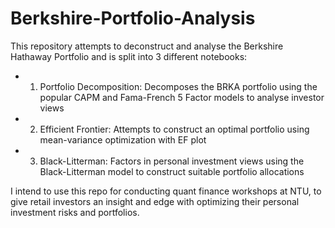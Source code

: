 # Berkshire-Portfolio-Analysis

This repository attempts to deconstruct and analyse the Berkshire Hathaway Portfolio and is split into 3 different notebooks:

 - 1) Portfolio Decomposition: Decomposes the BRKA portfolio using the popular CAPM and Fama-French 5 Factor models to analyse investor views
 - 2) Efficient Frontier: Attempts to construct an optimal portfolio using mean-variance optimization with EF plot
 - 3) Black-Litterman: Factors in personal investment views using the Black-Litterman model to construct suitable portfolio allocations
 
 I intend to use this repo for conducting quant finance workshops at NTU, to give retail investors an insight and edge with optimizing their personal investment risks and portfolios.